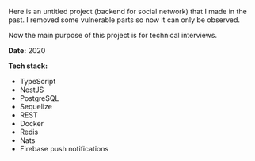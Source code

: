 Here is an untitled project (backend for social network) that I made in the past. I removed some vulnerable parts so now it can only be observed.

Now the main purpose of this project is for technical interviews.

**Date:** 2020

**Tech stack:**<br>
- TypeScript
- NestJS
- PostgreSQL
- Sequelize
- REST
- Docker
- Redis
- Nats
- Firebase push notifications